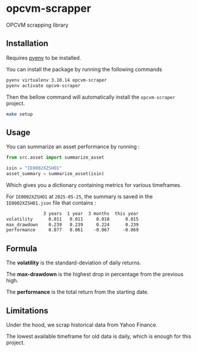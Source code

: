 # opcvm-scrapper

OPCVM scrapping library

## Installation

Requires [pyenv](https://github.com/pyenv/pyenv) to be installed.

You can install the package by running the following commands

```bash
pyenv virtualenv 3.10.14 opcvm-scraper
pyenv activate opcvm-scraper
```

Then the bellow command will automatically install the `opcvm-scraper` project.

```bash
make setup
```

## Usage

You can summarize an asset performance by running :

```python
from src.asset import summarize_asset

isin = "IE0002XZSHO1"
asset_summary = summarize_asset(isin)
```

Which gives you a dictionary containing metrics for various timeframes.

For `IE0002XZSHO1` at `2025-05-25`, the summary is saved in the `IE0002XZSHO1.json` file that contains :

```txt
              3 years  1 year  3 months  this year
volatility      0.011   0.011     0.018      0.015
max_drawdown    0.239   0.239     0.224      0.239
performance     0.077   0.061    -0.067     -0.069
```

## Formula

The **volatility** is the standard-deviation of daily returns.

The **max-drawdown** is the highest drop in percentage from the previous high.

The **performance** is the total return from the starting date.


## Limitations

Under the hood, we scrap historical data from Yahoo Finance.

The lowest available timeframe for old data is daily, which is enough for this project.
